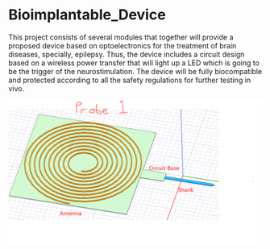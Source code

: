# Bioimplantable_Device

This project consists of several modules that together will provide a proposed device based on optoelectronics for the treatment of brain diseases, specially, epilepsy. Thus, the device includes a circuit design based on a wireless power transfer that will light up a LED which is going to be the trigger of the neurostimulation. The device will be fully biocompatible and protected according to all the safety regulations for further testing in vivo.

![Alt text](Probe1.png)







